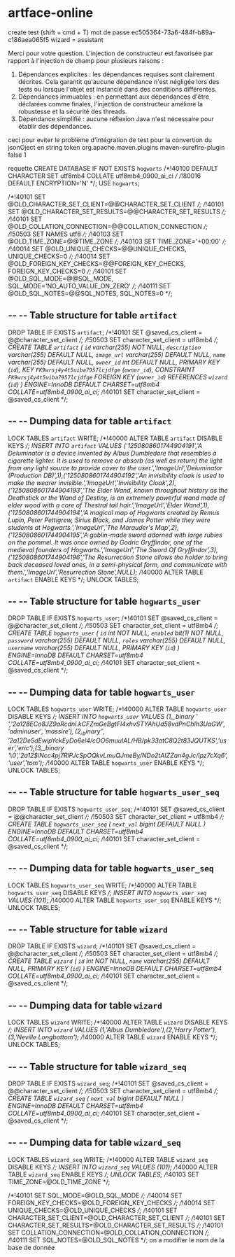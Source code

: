# artface-online
create test (shift + cmd + T)
mot de passe
ec505364-73a6-484f-b89a-c186aea065f5
wizard = assistant

Merci pour votre question. L'injection de constructeur est favorisée par rapport à l'injection de champ pour plusieurs raisons :
1. Dépendances explicites : les dépendances requises sont clairement décrites. Cela garantit qu'aucune dépendance n'est négligée lors des tests ou lorsque l'objet est instancié dans des conditions différentes.
2. Dépendances immuables : en permettant aux dépendances d'être déclarées comme finales, l'injection de constructeur améliore la robustesse et la sécurité des threads.
3. Dépendance simplifié : aucune réflexion Java n'est nécessaire pour établir des dépendances.

 <plugin> ceci pour eviter le problème d'intégration de test pour la convertion  du jsonOject en string token
                <!--                Prevent test cases errors during Maven building in CI-->
                <groupId>org.apache.maven.plugins</groupId>
                <artifactId>maven-surefire-plugin</artifactId>
                <configuration>
                    <reuseForks>false</reuseForks>
                    <forkCount>1</forkCount>
                </configuration>
</plugin> 

requette
CREATE DATABASE IF NOT EXISTS `hogwarts` /*!40100 DEFAULT CHARACTER SET utf8mb4 COLLATE utf8mb4_0900_ai_ci */ /*!80016 DEFAULT ENCRYPTION='N' */;
USE `hogwarts`;

/*!40101 SET @OLD_CHARACTER_SET_CLIENT=@@CHARACTER_SET_CLIENT */;
/*!40101 SET @OLD_CHARACTER_SET_RESULTS=@@CHARACTER_SET_RESULTS */;
/*!40101 SET @OLD_COLLATION_CONNECTION=@@COLLATION_CONNECTION */;
/*!50503 SET NAMES utf8 */;
/*!40103 SET @OLD_TIME_ZONE=@@TIME_ZONE */;
/*!40103 SET TIME_ZONE='+00:00' */;
/*!40014 SET @OLD_UNIQUE_CHECKS=@@UNIQUE_CHECKS, UNIQUE_CHECKS=0 */;
/*!40014 SET @OLD_FOREIGN_KEY_CHECKS=@@FOREIGN_KEY_CHECKS, FOREIGN_KEY_CHECKS=0 */;
/*!40101 SET @OLD_SQL_MODE=@@SQL_MODE, SQL_MODE='NO_AUTO_VALUE_ON_ZERO' */;
/*!40111 SET @OLD_SQL_NOTES=@@SQL_NOTES, SQL_NOTES=0 */;

--
-- Table structure for table `artifact`
--

DROP TABLE IF EXISTS `artifact`;
/*!40101 SET @saved_cs_client     = @@character_set_client */;
/*!50503 SET character_set_client = utf8mb4 */;
CREATE TABLE `artifact` (
`id` varchar(255) NOT NULL,
`description` varchar(255) DEFAULT NULL,
`image_url` varchar(255) DEFAULT NULL,
`name` varchar(255) DEFAULT NULL,
`owner_id` int DEFAULT NULL,
PRIMARY KEY (`id`),
KEY `FK9wrsj4y4t5uiba7957lcjdfge` (`owner_id`),
CONSTRAINT `FK9wrsj4y4t5uiba7957lcjdfge` FOREIGN KEY (`owner_id`) REFERENCES `wizard` (`id`)
) ENGINE=InnoDB DEFAULT CHARSET=utf8mb4 COLLATE=utf8mb4_0900_ai_ci;
/*!40101 SET character_set_client = @saved_cs_client */;

--
-- Dumping data for table `artifact`
--

LOCK TABLES `artifact` WRITE;
/*!40000 ALTER TABLE `artifact` DISABLE KEYS */;
INSERT INTO `artifact` VALUES ('1250808601744904191','A Deluminator is a device invented by Albus Dumbledore that resembles a cigarette lighter. It is used to remove or absorb (as well as return) the light from any light source to provide cover to the user.','ImageUrl','Deluminator (Production DB)',1),('1250808601744904192','An invisibility cloak is used to make the wearer invisible.','ImageUrl','Invisibility Cloak',2),('1250808601744904193','The Elder Wand, known throughout history as the Deathstick or the Wand of Destiny, is an extremely powerful wand made of elder wood with a core of Thestral tail hair.','ImageUrl','Elder Wand',1),('1250808601744904194','A magical map of Hogwarts created by Remus Lupin, Peter Pettigrew, Sirius Black, and James Potter while they were students at Hogwarts.','ImageUrl','The Marauder\'s Map',2),('1250808601744904195','A goblin-made sword adorned with large rubies on the pommel. It was once owned by Godric Gryffindor, one of the medieval founders of Hogwarts.','ImageUrl','The Sword Of Gryffindor',3),('1250808601744904196','The Resurrection Stone allows the holder to bring back deceased loved ones, in a semi-physical form, and communicate with them.','ImageUrl','Resurrection Stone',NULL);
/*!40000 ALTER TABLE `artifact` ENABLE KEYS */;
UNLOCK TABLES;

--
-- Table structure for table `hogwarts_user`
--

DROP TABLE IF EXISTS `hogwarts_user`;
/*!40101 SET @saved_cs_client     = @@character_set_client */;
/*!50503 SET character_set_client = utf8mb4 */;
CREATE TABLE `hogwarts_user` (
`id` int NOT NULL,
`enabled` bit(1) NOT NULL,
`password` varchar(255) DEFAULT NULL,
`roles` varchar(255) DEFAULT NULL,
`username` varchar(255) DEFAULT NULL,
PRIMARY KEY (`id`)
) ENGINE=InnoDB DEFAULT CHARSET=utf8mb4 COLLATE=utf8mb4_0900_ai_ci;
/*!40101 SET character_set_client = @saved_cs_client */;

--
-- Dumping data for table `hogwarts_user`
--

LOCK TABLES `hogwarts_user` WRITE;
/*!40000 ALTER TABLE `hogwarts_user` DISABLE KEYS */;
INSERT INTO `hogwarts_user` VALUES (1,_binary ' ','$2a$12$8ECo8JZ9aRcdnl.kCFZmGeBgtFl4xhvSTYAhUd58vdPnChIh3UaGW','admin user','massire'),(2,_binary ' ','$2a$12$De5dEwipYckEyDo6el4/cOO6muuIAL/HB/pk33atC8Q2t83JQUTKS','user','eric'),(3,_binary '\0','$2a$12$iNcc4pj7RlPJcSpOQkvLmuQJmeBy/NDo2tAIZZan4gJc/ipz7cXq6','user','tom');
/*!40000 ALTER TABLE `hogwarts_user` ENABLE KEYS */;
UNLOCK TABLES;

--
-- Table structure for table `hogwarts_user_seq`
--

DROP TABLE IF EXISTS `hogwarts_user_seq`;
/*!40101 SET @saved_cs_client     = @@character_set_client */;
/*!50503 SET character_set_client = utf8mb4 */;
CREATE TABLE `hogwarts_user_seq` (
`next_val` bigint DEFAULT NULL
) ENGINE=InnoDB DEFAULT CHARSET=utf8mb4 COLLATE=utf8mb4_0900_ai_ci;
/*!40101 SET character_set_client = @saved_cs_client */;

--
-- Dumping data for table `hogwarts_user_seq`
--

LOCK TABLES `hogwarts_user_seq` WRITE;
/*!40000 ALTER TABLE `hogwarts_user_seq` DISABLE KEYS */;
INSERT INTO `hogwarts_user_seq` VALUES (101);
/*!40000 ALTER TABLE `hogwarts_user_seq` ENABLE KEYS */;
UNLOCK TABLES;

--
-- Table structure for table `wizard`
--

DROP TABLE IF EXISTS `wizard`;
/*!40101 SET @saved_cs_client     = @@character_set_client */;
/*!50503 SET character_set_client = utf8mb4 */;
CREATE TABLE `wizard` (
`id` int NOT NULL,
`name` varchar(255) DEFAULT NULL,
PRIMARY KEY (`id`)
) ENGINE=InnoDB DEFAULT CHARSET=utf8mb4 COLLATE=utf8mb4_0900_ai_ci;
/*!40101 SET character_set_client = @saved_cs_client */;

--
-- Dumping data for table `wizard`
--

LOCK TABLES `wizard` WRITE;
/*!40000 ALTER TABLE `wizard` DISABLE KEYS */;
INSERT INTO `wizard` VALUES (1,'Albus Dumbledore'),(2,'Harry Potter'),(3,'Neville Longbottom');
/*!40000 ALTER TABLE `wizard` ENABLE KEYS */;
UNLOCK TABLES;

--
-- Table structure for table `wizard_seq`
--

DROP TABLE IF EXISTS `wizard_seq`;
/*!40101 SET @saved_cs_client     = @@character_set_client */;
/*!50503 SET character_set_client = utf8mb4 */;
CREATE TABLE `wizard_seq` (
`next_val` bigint DEFAULT NULL
) ENGINE=InnoDB DEFAULT CHARSET=utf8mb4 COLLATE=utf8mb4_0900_ai_ci;
/*!40101 SET character_set_client = @saved_cs_client */;

--
-- Dumping data for table `wizard_seq`
--

LOCK TABLES `wizard_seq` WRITE;
/*!40000 ALTER TABLE `wizard_seq` DISABLE KEYS */;
INSERT INTO `wizard_seq` VALUES (101);
/*!40000 ALTER TABLE `wizard_seq` ENABLE KEYS */;
UNLOCK TABLES;
/*!40103 SET TIME_ZONE=@OLD_TIME_ZONE */;

/*!40101 SET SQL_MODE=@OLD_SQL_MODE */;
/*!40014 SET FOREIGN_KEY_CHECKS=@OLD_FOREIGN_KEY_CHECKS */;
/*!40014 SET UNIQUE_CHECKS=@OLD_UNIQUE_CHECKS */;
/*!40101 SET CHARACTER_SET_CLIENT=@OLD_CHARACTER_SET_CLIENT */;
/*!40101 SET CHARACTER_SET_RESULTS=@OLD_CHARACTER_SET_RESULTS */;
/*!40101 SET COLLATION_CONNECTION=@OLD_COLLATION_CONNECTION */;
/*!40111 SET SQL_NOTES=@OLD_SQL_NOTES */;
on a modifier le nom de la base de donnée